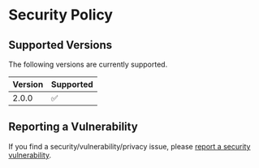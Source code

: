 # Security Policy

## Supported Versions

The following versions are currently supported.

| Version | Supported          |
| ------- | ------------------ |
| 2.0.0   | :white_check_mark: |

## Reporting a Vulnerability

If you find a security/vulnerability/privacy issue, please [report a security vulnerability](https://github.com/asheroto/Registry-Jumper/security/advisories/new).